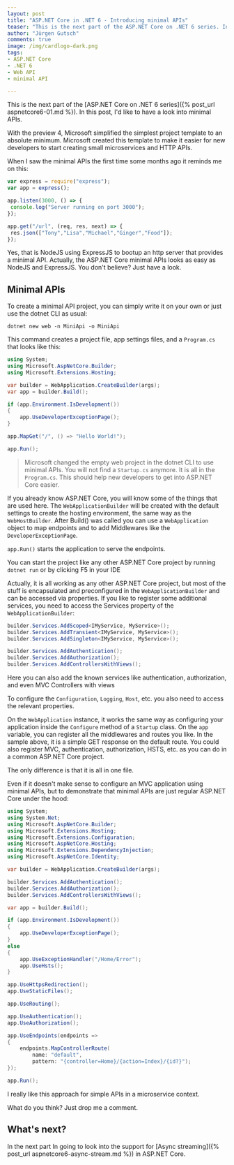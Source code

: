 ```yaml
---
layout: post
title: "ASP.NET Core in .NET 6 - Introducing minimal APIs"
teaser: "This is the next part of the ASP.NET Core on .NET 6 series. In this post, I'd like to have a look into minimal APIs."
author: "Jürgen Gutsch"
comments: true
image: /img/cardlogo-dark.png
tags: 
- ASP.NET Core
- .NET 6
- Web API
- minimal API

---
```


This is the next part of the [ASP.NET Core on .NET 6 series]({% post_url aspnetcore6-01.md %}). In this post, I'd like to have a look into minimal APIs.

With the preview 4, Microsoft simplified the simplest project template to an absolute minimum. Microsoft created this template to make it easier for new developers to start creating small microservices and HTTP APIs. 

When I saw the minimal APIs the first time some months ago it reminds me on this:

~~~javascript
var express = require("express");
var app = express();

app.listen(3000, () => {
 console.log("Server running on port 3000");
});

app.get("/url", (req, res, next) => {
 res.json(["Tony","Lisa","Michael","Ginger","Food"]);
});
~~~

Yes, that is NodeJS using ExpressJS to bootup an http server that provides a minimal API. Actually, the ASP.NET Core minimal APIs looks as easy as NodeJS and ExpressJS. You don't believe? Just have a look.

## Minimal APIs

To create a minimal API project, you can simply write it on your own or just use the dotnet CLI as usual:

~~~shell
dotnet new web -n MiniApi -o MiniApi
~~~

This command creates a project file, app settings files, and a `Program.cs` that looks like this:

~~~csharp
using System;
using Microsoft.AspNetCore.Builder;
using Microsoft.Extensions.Hosting;

var builder = WebApplication.CreateBuilder(args);
var app = builder.Build();

if (app.Environment.IsDevelopment())
{
    app.UseDeveloperExceptionPage();
}

app.MapGet("/", () => "Hello World!");

app.Run();
~~~

> Microsoft changed the empty web project in the dotnet CLI to use minimal APIs. You will not find a `Startup.cs` anymore. It is all in the `Program.cs`. This should help new developers to get into ASP.NET Core easier.

If you already know ASP.NET Core, you will know some of the things that are used here. The `WebApplicationBuilder` will be created with the default settings to create the hosting environment, the same way as the `WebHostBuilder`. After Build() was called you can use a `WebApplication` object to map endpoints and to add Middlewares like the `DeveloperExceptionPage`. 

`app.Run()` starts the application to serve the endpoints.

You can start the project like any other ASP.NET Core project by running `dotnet run` or by clicking F5 in your IDE

Actually, it is all working as any other ASP.NET Core project, but most of the stuff is encapsulated and preconfigured in the `WebApplicationBuilder` and can be accessed via properties. If you like to register some additional services, you need to access the Services property of the `WebApplicationBuilder`:

~~~csharp
builder.Services.AddScoped<IMyService, MyService>();
builder.Services.AddTransient<IMyService, MyService>();
builder.Services.AddSingleton<IMyService, MyService>();

builder.Services.AddAuthentication();
builder.Services.AddAuthorization();
builder.Services.AddControllersWithViews();
~~~

Here you can also add the known services like authentication, authorization, and even MVC Controllers with views

To configure the `Configuration`, `Logging`, `Host`, etc. you also need to access the relevant properties. 

On the `WebApplication` instance, it works the same way as configuring your application inside the `Configure` method of a `Startup` class. On the `app` variable, you can register all the middlewares and routes you like. In the sample above, it is a simple GET response on the default route. You could also register MVC, authentication, authorization, HSTS, etc. as you can do in a common ASP.NET Core project.

The only difference is that it is all in one file.

Even if it doesn't make sense to configure an MVC application using minimal APIs, but to demonstrate that minimal APIs are just regular ASP.NET Core under the hood:

~~~csharp
using System;
using System.Net;
using Microsoft.AspNetCore.Builder;
using Microsoft.Extensions.Hosting;
using Microsoft.Extensions.Configuration;
using Microsoft.AspNetCore.Hosting;
using Microsoft.Extensions.DependencyInjection;
using Microsoft.AspNetCore.Identity;

var builder = WebApplication.CreateBuilder(args);

builder.Services.AddAuthentication();
builder.Services.AddAuthorization();
builder.Services.AddControllersWithViews();

var app = builder.Build();

if (app.Environment.IsDevelopment())
{
    app.UseDeveloperExceptionPage();
}
else
{
    app.UseExceptionHandler("/Home/Error");
    app.UseHsts();
}

app.UseHttpsRedirection();
app.UseStaticFiles();

app.UseRouting();

app.UseAuthentication();
app.UseAuthorization();

app.UseEndpoints(endpoints =>
{
    endpoints.MapControllerRoute(
        name: "default",
        pattern: "{controller=Home}/{action=Index}/{id?}");
});

app.Run();
~~~

I really like this approach for simple APIs in a microservice context. 

What do you think? Just drop me a comment. 

## What's next?

In the next part In going to look into the support for [Async streaming]({% post_url aspnetcore6-async-stream.md %}) in ASP.NET Core.


